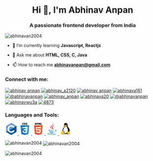 <h1 align="center">Hi 👋, I'm Abhinav Anpan</h1>
<h3 align="center">A passionate frontend developer from India</h3>

<p align="left"> <img src="https://komarev.com/ghpvc/?username=abhinavan2004&label=Profile%20views&color=0e75b6&style=flat" alt="abhinavan2004" /> </p>

- 🌱 I’m currently learning **Javascript, Reactjs**

- 💬 Ask me about **HTML, CSS, C, Java**

- 📫 How to reach me **abhinavanpan@gmail.com**

<h3 align="left">Connect with me:</h3>
<p align="left">
<a href="https://linkedin.com/in/abhinav anpan" target="blank"><img align="center" src="https://raw.githubusercontent.com/rahuldkjain/github-profile-readme-generator/master/src/images/icons/Social/linked-in-alt.svg" alt="abhinav anpan" height="30" width="40" /></a>
<a href="https://instagram.com/abhinav_a2120" target="blank"><img align="center" src="https://raw.githubusercontent.com/rahuldkjain/github-profile-readme-generator/master/src/images/icons/Social/instagram.svg" alt="abhinav_a2120" height="30" width="40" /></a>
<a href="https://www.youtube.com/c/abhinav anpan" target="blank"><img align="center" src="https://raw.githubusercontent.com/rahuldkjain/github-profile-readme-generator/master/src/images/icons/Social/youtube.svg" alt="abhinav anpan" height="30" width="40" /></a>
<a href="https://www.codechef.com/users/abhinava161" target="blank"><img align="center" src="https://cdn.jsdelivr.net/npm/simple-icons@3.1.0/icons/codechef.svg" alt="abhinava161" height="30" width="40" /></a>
<a href="https://www.hackerrank.com/@abhinavanpan" target="blank"><img align="center" src="https://raw.githubusercontent.com/rahuldkjain/github-profile-readme-generator/master/src/images/icons/Social/hackerrank.svg" alt="@abhinavanpan" height="30" width="40" /></a>
<a href="https://codeforces.com/profile/abhinav_anpan" target="blank"><img align="center" src="https://raw.githubusercontent.com/rahuldkjain/github-profile-readme-generator/master/src/images/icons/Social/codeforces.svg" alt="abhinav_anpan" height="30" width="40" /></a>
<a href="https://www.leetcode.com/abhinava20" target="blank"><img align="center" src="https://raw.githubusercontent.com/rahuldkjain/github-profile-readme-generator/master/src/images/icons/Social/leet-code.svg" alt="abhinava20" height="30" width="40" /></a>
<a href="https://www.hackerearth.com/@abhinavanpan" target="blank"><img align="center" src="https://raw.githubusercontent.com/rahuldkjain/github-profile-readme-generator/master/src/images/icons/Social/hackerearth.svg" alt="@abhinavanpan" height="30" width="40" /></a>
<a href="https://auth.geeksforgeeks.org/user/abhinavwu3a" target="blank"><img align="center" src="https://raw.githubusercontent.com/rahuldkjain/github-profile-readme-generator/master/src/images/icons/Social/geeks-for-geeks.svg" alt="abhinavwu3a" height="30" width="40" /></a>
<a href="https://discord.gg/4873" target="blank"><img align="center" src="https://raw.githubusercontent.com/rahuldkjain/github-profile-readme-generator/master/src/images/icons/Social/discord.svg" alt="4873" height="30" width="40" /></a>
</p>

<h3 align="left">Languages and Tools:</h3>
<p align="left"> <a href="https://www.cprogramming.com/" target="_blank" rel="noreferrer"> <img src="https://raw.githubusercontent.com/devicons/devicon/master/icons/c/c-original.svg" alt="c" width="40" height="40"/> </a> <a href="https://www.w3schools.com/css/" target="_blank" rel="noreferrer"> <img src="https://raw.githubusercontent.com/devicons/devicon/master/icons/css3/css3-original-wordmark.svg" alt="css3" width="40" height="40"/> </a> <a href="https://www.w3.org/html/" target="_blank" rel="noreferrer"> <img src="https://raw.githubusercontent.com/devicons/devicon/master/icons/html5/html5-original-wordmark.svg" alt="html5" width="40" height="40"/> </a> <a href="https://www.java.com" target="_blank" rel="noreferrer"> <img src="https://raw.githubusercontent.com/devicons/devicon/master/icons/java/java-original.svg" alt="java" width="40" height="40"/> </a> <a href="https://www.linux.org/" target="_blank" rel="noreferrer"> <img src="https://raw.githubusercontent.com/devicons/devicon/master/icons/linux/linux-original.svg" alt="linux" width="40" height="40"/> </a> </p>

<p><img align="left" src="https://github-readme-stats.vercel.app/api/top-langs?username=abhinavan2004&show_icons=true&locale=en&layout=compact" alt="abhinavan2004" /></p>

<p>&nbsp;<img align="center" src="https://github-readme-stats.vercel.app/api?username=abhinavan2004&show_icons=true&locale=en" alt="abhinavan2004" /></p>

<p><img align="center" src="https://github-readme-streak-stats.herokuapp.com/?user=abhinavan2004&" alt="abhinavan2004" /></p>
